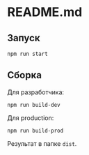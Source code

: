 # README.md

## Запуск
````console
npm run start
````

## Сборка

Для разработчика:
````console
npm run build-dev
````

Для production:
````console
npm run build-prod
````
Результат в папке `dist`.
